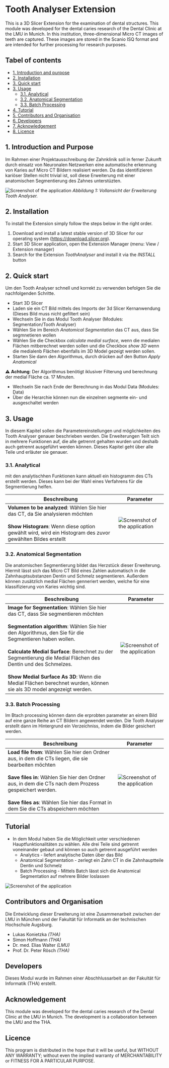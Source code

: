 # Tooth Analyser Extension
This is a 3D Slicer Extension for the examination of dental structures.
This module was developed for the dental caries research of the Dental
Clinic at the LMU in Munich. In this institution, three-dimensional
Micro CT images of teeth are captured. These images are stored in
the Scanio ISQ format and are intended for further processing for
research purposes.

## Tabel of contents
- [1. Introduction and purpose](#introduction-and-purpose)
- [2. Installation](#installation)
- [3. Quick start](#quick-start)
- [3. Usage](#usage)
  - [3.1. Analytical](#analytical)
  - [3.2. Anatomical Segmentation](#anatomical-segmentation)
  - [3.3. Batch Processing](#batch-processing)
- [4. Tutorial](#tutorial)
- [5. Contributors and Organisation](#contributors-and-organisation)
- [6. Developers](#developers)
- [7. Acknowledgement](#acknowledgement)
- [8. Licence](#licence)

## 1. Introduction and Purpose
Im Rahmen einer Projektausschreibung der Zahnklinik soll in ferner Zukunft durch einsatz von Neuronalen Netzwerken
eine automatische erkennung von Karies auf Micro CT Bildern realisiert werden. Da das identifizieren
kariöser Stellen nicht trivial ist, soll diese Erweiterung mit einer anatomischen Segmentierung des
Zahnes unterstüzten.

![Screenshot of the application](./Screenshots/slicerFullView.png)
*Abbildung 1: Vollansicht der Erweiterung Tooth Analyser.*


## 2. Installation
To install the Extension simply follow the steps below in the right order.
1. Download and install a latest stable version of 3D Slicer for our operating system (https://download.slicer.org).
2. Start 3D Slicer application, open the Extension Manager (menu: View / Extension manager)
3. Search for the Extension _ToothAnalyser_ and install it via the _INSTALL_ button

## 2. Quick start
Um den Tooth Analyser schnell und korrekt zu verwenden befolgen Sie die nachfolgenden Schritte.
- Start 3D Slicer
- Laden sie ein CT Bild mittels des Imports der 3d Slicer Kernanwendung (Dieses Bild muss nicht gefiltert sein)
- Wechseln Sie in das Modul Tooth Analyser (Modules: Segmentation/Tooth Analyser)
- Wählen Sie im Bereich _Anatomical Segmentation_ das CT aus, dass Sie segmnetieren wollen
- Wählen Sie die Checkbox _calculate medial surface_, wenn die medialen Flächen mitberechnet
  werden sollen und die Checkbox _show 3D_ wenn die medialenb Flächen ebenfalls im 3D Model
  gezeigt werden sollen.
- Starten Sie dann den Algorithmus, durch drücken auf den Button _Apply Anatomical_

⚠️ **Achtung**: Der Algorithmus benötigt iklusiver Filterung und berechnung der medial Fläche
                ca. 17 Minuten.

- Wechseln Sie nach Ende der Berechnung in das Modul Data (Modules: Data)
- Über die Herarchie können nun die einzelnen segmente ein- und ausgeschaltet werden

## 3. Usage
In diesem Kapitel sollen die Parametereinstellungen und möglichkeiten des Tooth Analyser genauer
beschrieben werden. Die Erweiterungen Teilt sich in mehrere Funktionen auf, die alle getrennt
gehalten wurden und deshalb auch getrennt ausgeführt werden können. Dieses Kapitel geht über alle
Teile und erläuter sie genauer.

### 3.1. Analytical
mit den analytischhen Funktionen kann aktuell ein histogramm des CTs erstellt werden. Dieses kann
bei der Wahl eines Verfahrens für die Segmentierung helfen.

| Beschreibung                                                                                                                                                                                      | Parameter                                                                   |
|---------------------------------------------------------------------------------------------------------------------------------------------------------------------------------------------------|-----------------------------------------------------------------------------|
| **Volumen to be analyzed**: Wählen Sie hier das CT, da Sie analysieren möchten<br/><br/>**Show Histogram**: Wenn diese option gewählt wird, wird ein Histogram des zuvor gewählten Bildes erstellt | ![Screenshot of the application](./Screenshots/slicerAnalyticsParameter.png) |


### 3.2. Anatomical Segmentation
Die anatomischen Segmentierung bildet das Herzstück dieser Erweiterung. Hiermit lässt sich das
Micro CT Bild eines Zahlen automatisch in die Zahnhauptsubstanzen Dentin und Schmelz segmentieren.
Außerdem können zusätzlich medial Flächen genneriert werden, welche für eine klassifizierung von
Karies wichtig sind.

| Beschreibung                                                                                                                                                                                                                                                                                                                                                                                                                                           | Parameter                                                             |
|--------------------------------------------------------------------------------------------------------------------------------------------------------------------------------------------------------------------------------------------------------------------------------------------------------------------------------------------------------------------------------------------------------------------------------------------------------|-----------------------------------------------------------------------|
| **Image for Segmentation**: Wählen Sie hier das CT, dass Sie segmentieren möchten<br/><br/>**Segmentation algorithm**: Wählen Sie hier den Algorithmus, den Sie für die Segmentieren haben wollen.<br/><br/> **Calculate Medial Surface**: Berechnet zu der Segmentierung die Medial Flächen des Dentin und des Schmelzes.<br/><br/>**Show Medial Surface As 3D**: Wenn die Medial Flächen berechnet wurden, können sie als 3D model angezeigt werden. | ![Screenshot of the application](./Screenshots/slicerASParameter.png) |


### 3.3. Batch Processing
Im Btach processing können dann die erprobten  parameter an einem Bild auf eine ganze Reihe an
CT Bildern angewendet werden. Die Tooth Analyser erstellt dann im Hintergrund ein Verzeichniss,
indem die Bilder gesichert werden.

| Beschreibung                                                                                                                                                                                                                                                                                                        | Parameter                                                                |
|---------------------------------------------------------------------------------------------------------------------------------------------------------------------------------------------------------------------------------------------------------------------------------------------------------------------|--------------------------------------------------------------------------|
| **Load file from**: Wählen Sie hier den Ordner aus, in dem die CTs liegen, die sie bearbeiten möchten<br/><br/>**Save files in**: Wählen Sie hier den Ordner aus, in dem die CTs nach dem Prozess gespeichert werden.<br/><br/>**Save files as**: Wählen Sie hier das Format in dem Sie die CTs abspeichern möchten | ![Screenshot of the application](./Screenshots/slicerBatchParameter.png) |


## Tutorial
- In dem Modul haben Sie die Möglichkeit unter verschiedenen Hauptfunktionalitäten zu wählen.
    Alle drei Teile sind getrennt voneinander gebaut und können so auch getrennt ausgeführt werden
  - Analytics - liefert analytische Daten über das Bild
  - Anatomical Segmentation - zerlegt ein Zahn CT in die Zahnhauptteile Dentin und Schmelz
  - Batch Processing - Mittels Batch lässt sich die Anatomical Segmentation auf mehrere Bilder loslassen


![Screenshot of the application](./Screenshots/ResultatAS.gif)


## Contributors and Organisation
Die Entwicklung dieser Erweiterung ist eine Zusammenarbeit zwischen der LMU in München
und der Fakultät für Informatik an der technischen Hochschule Augsburg. 

- Lukas Konietzka _(THA)_
- Simon Hoffmann _(THA)_
- Dr. med. Elias Walter _(LMU)_
- Prof. Dr. Peter Rösch _(THA)_

## Developers
Dieses Modul wurde im Rahmen einer Abschhlussarbeit an der Fakultät für Informatik (THA) erstellt.

## Acknowledgement
This module was developed for the dental caries research of the Dental Clinic at
the LMU in Munich. The development is a collaboration between the LMU and the THA.

## Licence
This program is distributed in the hope that it will be useful,
but WITHOUT ANY WARRANTY; without even the implied warranty of
MERCHANTABILITY or FITNESS FOR A PARTICULAR PURPOSE.



